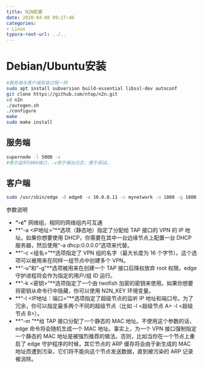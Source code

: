 ```yaml
---
title: N2N配置
date: 2020-04-08 09:17:40
categories:
- Linux
typora-root-url: ../..
---
```


# Debian/Ubuntu安装

```sh
#服务端与客户端安装过程一样
sudo apt install subversion build-essential libssl-dev autoconf
git clone https://github.com/ntop/n2n.git
cd n2n
./autogen.sh
./configure
make
sudo make install
```

## 服务端

```sh
supernode -l 5000 -v
#表示监听5000端口，-v用于输出日志，便于调试。
```

## 客户端

```sh
sudo /usr/sbin/edge -d edge0 -a 10.0.0.11 -c mynetwork -u 1000 -g 1000 -k passwd -l sparkydog.top:2333 -m ae:e0:4f:e7:47:5c
```

参数说明

- **“-c"** 网络组，相同的网络组内可互通
- **“-a <IP地址>”**选项（静态地）指定了分配给 TAP 接口的 VPN 的 IP 地址。如果你想要使用 DHCP，你需要在其中一台边缘节点上配置一台 DHCP 服务器，然后使用“-a dhcp:0.0.0.0”选项来代替。
- **“-c <组名>”**选项指定了 VPN 组的名字（最大长度为 16 个字节）。这个选项可以被用来在同样一组节点中创建多个 VPN。
- **“-u”和“-g”**选项被用来在创建一个 TAP 接口后降权放弃 root 权限。edge 守护进程将会作为指定的用户/组 ID 运行。
- **“-k <密钥>”**选项指定了一个由 twofish 加密的密钥来使用。如果你想要将密钥从命令行中隐藏，你可以使用 N2N_KEY 环境变量。
- **“-l <IP地址：端口>”**选项指定了超级节点的监听 IP 地址和端口号。为了冗余，你可以指定最多两个不同的超级节点（比如 -l <超级节点 A> -l <超级节点 B>）。
- **“-m ”**给 TAP 接口分配了一个静态的 MAC 地址。不使用这个参数的话，edge 命令将会随机生成一个 MAC 地址。事实上，为一个 VPN 接口强制指定一个静态的 MAC 地址是被强烈推荐的做法。否则，比如当你在一个节点上重启了 edge 守护程序的时候，其它节点的 ARP 缓存将会由于新生成的 MAC 地址而遭到污染，它们将不能向这个节点发送数据，直到被污染的 ARP 记录被消除。






